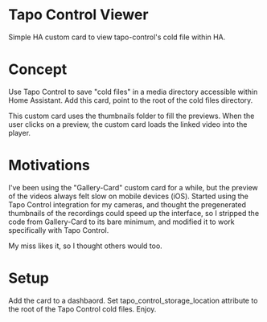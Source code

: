 # Tapo Control Viewer
Simple HA custom card to view tapo-control's cold file within HA.

# Concept
Use Tapo Control to save "cold files" in a media directory accessible within Home Assistant.
Add this card, point to the root of the cold files directory.

This custom card uses the thumbnails folder to fill the previews.
When the user clicks on a preview, the custom card loads the linked video into the player.

# Motivations
I've been using the "Gallery-Card" custom card for a while, but the preview of the videos always felt slow on mobile devices (iOS).
Started using the Tapo Control integration for my cameras, and thought the pregenerated thumbnails of the recordings could speed up the interface, so I stripped the code from Gallery-Card to its bare minimum, and modified it to work specifically with Tapo Control.

My miss likes it, so I thought others would too.

# Setup
Add the card to a dashbaord.
Set tapo_control_storage_location attribute to the root of the Tapo Control cold files.
Enjoy.
